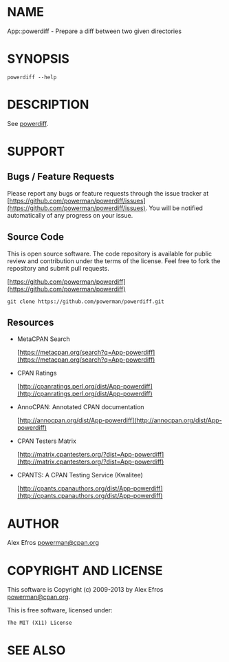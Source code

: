 # NAME

App::powerdiff - Prepare a diff between two given directories

# SYNOPSIS

    powerdiff --help

# DESCRIPTION

See [powerdiff](https://metacpan.org/pod/powerdiff).

# SUPPORT

## Bugs / Feature Requests

Please report any bugs or feature requests through the issue tracker
at [https://github.com/powerman/powerdiff/issues](https://github.com/powerman/powerdiff/issues).
You will be notified automatically of any progress on your issue.

## Source Code

This is open source software. The code repository is available for
public review and contribution under the terms of the license.
Feel free to fork the repository and submit pull requests.

[https://github.com/powerman/powerdiff](https://github.com/powerman/powerdiff)

    git clone https://github.com/powerman/powerdiff.git

## Resources

- MetaCPAN Search

    [https://metacpan.org/search?q=App-powerdiff](https://metacpan.org/search?q=App-powerdiff)

- CPAN Ratings

    [http://cpanratings.perl.org/dist/App-powerdiff](http://cpanratings.perl.org/dist/App-powerdiff)

- AnnoCPAN: Annotated CPAN documentation

    [http://annocpan.org/dist/App-powerdiff](http://annocpan.org/dist/App-powerdiff)

- CPAN Testers Matrix

    [http://matrix.cpantesters.org/?dist=App-powerdiff](http://matrix.cpantesters.org/?dist=App-powerdiff)

- CPANTS: A CPAN Testing Service (Kwalitee)

    [http://cpants.cpanauthors.org/dist/App-powerdiff](http://cpants.cpanauthors.org/dist/App-powerdiff)

# AUTHOR

Alex Efros <powerman@cpan.org>

# COPYRIGHT AND LICENSE

This software is Copyright (c) 2009-2013 by Alex Efros <powerman@cpan.org>.

This is free software, licensed under:

    The MIT (X11) License

# SEE ALSO
